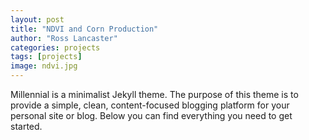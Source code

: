 ```yaml
---
layout: post
title: "NDVI and Corn Production"
author: "Ross Lancaster"
categories: projects
tags: [projects]
image: ndvi.jpg
---
```


Millennial is a minimalist Jekyll theme. The purpose of this theme is to provide a simple, clean, content-focused blogging platform for your personal site or blog. Below you can find everything you need to get started.

